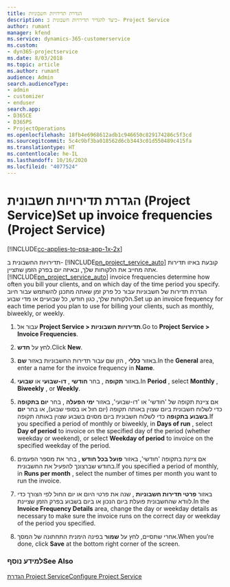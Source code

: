 ```yaml
---
title: הגדרת תדירויות חשבוניות
description: כיצד להגדיר תדירויות חשבונית ב- Project Service
author: rumant
manager: kfend
ms.service: dynamics-365-customerservice
ms.custom:
- dyn365-projectservice
ms.date: 8/03/2018
ms.topic: article
ms.author: rumant
audience: Admin
search.audienceType:
- admin
- customizer
- enduser
search.app:
- D365CE
- D365PS
- ProjectOperations
ms.openlocfilehash: 18fb4e6968612adb1c946650c829174286c5f3cd
ms.sourcegitcommit: 5c4c9bf3ba018562d6cb3443c01d550489c415fa
ms.translationtype: HT
ms.contentlocale: he-IL
ms.lasthandoff: 10/16/2020
ms.locfileid: "4077524"
---
```

# <a name="set-up-invoice-frequencies-project-service"></a><span data-ttu-id="8ac16-103">הגדרת תדירויות חשבונית (Project Service)</span><span class="sxs-lookup"><span data-stu-id="8ac16-103">Set up invoice frequencies (Project Service)</span></span>

[!INCLUDE[cc-applies-to-psa-app-1x-2x](../includes/cc-applies-to-psa-app-1x-2x.md)]

<span data-ttu-id="8ac16-104">תדירויות החשבונית ב- [!INCLUDE[pn_project_service_auto](../includes/pn-project-service-auto.md)] קובעת באיזו תדירות אתה מחייב את הלקוחות שלך, ובאיזה יום בפרק הזמן שתציין.</span><span class="sxs-lookup"><span data-stu-id="8ac16-104">[!INCLUDE[pn_project_service_auto](../includes/pn-project-service-auto.md)] invoice frequencies determine how often you bill your clients, and on which day of the time period you specify.</span></span> <span data-ttu-id="8ac16-105">הגדרת תדירות של חשבוניות עבור כל פרק זמן שאתה מתכנן להשתמש עבור חיוב הלקוחות שלך, כגון חודש, כל שבועיים או מדי שבוע.</span><span class="sxs-lookup"><span data-stu-id="8ac16-105">Set up an invoice frequency for each time period you plan to use for billing your clients, such as monthly, biweekly, or weekly.</span></span>  
  
1.  <span data-ttu-id="8ac16-106">עבור אל **Project Service > תדירויות חשבוניות**.</span><span class="sxs-lookup"><span data-stu-id="8ac16-106">Go to **Project Service > Invoice Frequencies**.</span></span>  
  
2.  <span data-ttu-id="8ac16-107">לחץ על **חדש**.</span><span class="sxs-lookup"><span data-stu-id="8ac16-107">Click **New**.</span></span>  
  
3.  <span data-ttu-id="8ac16-108">באזור **כללי** , הזן שם עבור תדירות החשבוניות באזור **שם**.</span><span class="sxs-lookup"><span data-stu-id="8ac16-108">In the **General** area, enter a name for the invoice frequency in **Name**.</span></span>  
  
4.  <span data-ttu-id="8ac16-109">באזור **תקופה** , בחר **חודשי** , **דו-שבועי** או **שבועי**.</span><span class="sxs-lookup"><span data-stu-id="8ac16-109">In **Period** , select **Monthly** , **Biweekly** , or **Weekly**.</span></span>  
  
5.  <span data-ttu-id="8ac16-110">אם ציינת תקופה של 'חודשי' או 'דו-שבועי', באזור **ימי הפעלה** , בחר **יום בתקופה** כדי לשלוח חשבונית ביום שצוין באותה תקופה (יום חול או בסופי שבוע), או בחר **יום בשבוע בתקופה** כדי לשלוח חשבונית ביום מסוים בשבוע שצוין באותה תקופה.</span><span class="sxs-lookup"><span data-stu-id="8ac16-110">If you specified a period of monthly or biweekly, in **Days of run** , select **Day of period** to invoice on the specified day of the period (whether weekday or weekend), or select **Weekday of period** to invoice on the specified weekday of the period.</span></span>  
  
6.  <span data-ttu-id="8ac16-111">אם ציינת בתקופה 'חודשי', באזור **פועל בכל חודש** , בחר את מספר הפעמים בחודש שברצונך להפעיל את החשבונית.</span><span class="sxs-lookup"><span data-stu-id="8ac16-111">If you specified a period of monthly, in **Runs per month** , select the number of times per month you want to run the invoice.</span></span>  
  
7.  <span data-ttu-id="8ac16-112">באזור **פרטי תדירות חשבוניות** , שנה את פרטי היום או יום החול לפי הצורך כדי לוודא שהחשבונית פועלת ביום הנכון או ביום בשבוע בפרק הזמן שציינת.</span><span class="sxs-lookup"><span data-stu-id="8ac16-112">In the **Invoice Frequency Details** area, change the day or weekday details as necessary to make sure the invoice runs on the correct day or weekday of the period you specified.</span></span>  
  
8.  <span data-ttu-id="8ac16-113">אחרי שתסיים, לחץ על **שמור** בפינה הימנית התחתונה של המסך.</span><span class="sxs-lookup"><span data-stu-id="8ac16-113">When you’re done, click **Save** at the bottom right corner of the screen.</span></span>  
  
### <a name="see-also"></a><span data-ttu-id="8ac16-114">למידע נוסף</span><span class="sxs-lookup"><span data-stu-id="8ac16-114">See Also</span></span>  
 [<span data-ttu-id="8ac16-115">הגדרת Project Service</span><span class="sxs-lookup"><span data-stu-id="8ac16-115">Configure Project Service</span></span>](../psa/configure.md)
